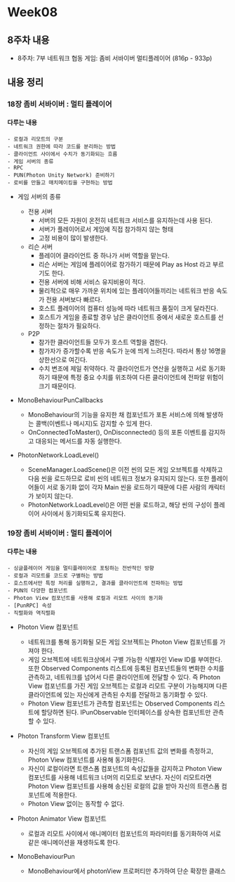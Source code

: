 # Week08

## 8주차 내용
- 8주차: 7부 네트워크 협동 게임: 좀비 서바이버 멀티플레이어 (816p - 933p)

## 내용 정리
### 18장 좀비 서바이버 : 멀티 플레이어
#### 다루는 내용
	- 로컬과 리모트의 구분
	- 네트워크 권한에 따라 코드를 분리하는 방법
	- 클라이언트 사이에서 수치가 동기화되는 흐름
	- 게임 서버의 종류
	- RPC
	- PUN(Photon Unity Network) 준비하기
	- 로비를 만들고 매치메이킹을 구현하는 방법

- 게임 서버의 종류
	- 전용 서버
		- 서버의 모든 자원이 온전히 네트워크 서비스를 유지하는데 사용 된다.
		- 서버가 플레이어로서 게임에 직접 참가하지 않는 형태
		- 고정 비용이 많이 발생한다.
	- 리슨 서버
		- 플레이어 클라이언트 중 하나가 서버 역할을 맡는다.
		- 리슨 서버는 게임에 플레이어로 참가하기 때문에 Play as Host 라고 부르기도 한다.
		- 전용 서버에 비해 서비스 유지비용이 적다.
		- 물리적으로 매우 가까운 위치에 있는 플레이어들끼리는 네트워크 반응 속도가 전용 서버보다 빠르다.
		- 호스트 플레이어의 컴퓨터 성능에 따라 네트워크 품질이 크게 달라진다.
		- 호스트가 게임을 종료할 경우 남은 클라이언트 중에서 새로운 호스트를 선정하는 절차가 필요하다.
	- P2P
		- 참가한 클라이언트들 모두가 호스트 역할을 겸한다.
		- 참가자가 증가할수록 반응 속도가 눈에 띄게 느려진다. 따라서 통상 16명을 상한선으로 여긴다.
		- 수치 변조에 제일 취약하다. 각 클라이언트가 연산을 실행하고 서로 동기화하기 때문에 특정 중요 수치를 위조하여 다른 클라이언트에 전파알 위험이 크기 때문이다.

- MonoBehaviourPunCallbacks
	- MonoBehaviour의 기능을 유지한 채 컴포넌트가 포톤 서비스에 의해 발생하는 콜백(이벤트나 메시지)도 감지할 수 있게 한다.
	- OnConnectedToMaster(), OnDisconnected() 등의 포톤 이벤트를 감지하고 대응되는 메서드를 자동 실행한다.
- PhotonNetwork.LoadLevel()
	- SceneManager.LoadScene()은 이전 씬의 모든 게임 오브젝트를 삭제하고 다음 씬을 로드하므로 로비 씬의 네트워크 정보가 유지되지 않는다. 또한 플레이어들이 서로 동기화 없이 각자 Main 씬을 로드하기 때문에 다른 사람의 캐릭터가 보이지 않는다.
	- PhotonNetwork.LoadLevel()은 어떤 씬을 로드하고, 해당 씬의 구성이 플레이어 사이에서 동기화되도록 유지한다.

### 19장 좀비 서바이버 : 멀티 플레이어
#### 다루는 내용
	- 싱글플레이어 게임을 멀티플레이어로 포팅하는 전반적인 방향
	- 로컬과 리모트를 코드로 구별하는 방법
	- 호스트에서만 특정 처리를 실행하고, 결과를 클라이언트에 전파하는 방법
	- PUN의 다양한 컴포넌트
	- Photon View 컴포넌트를 사용해 로컬과 리모트 사이의 동기화
	- [PunRPC] 속성
	- 직렬화와 역직렬화

- Photon View 컴포넌트
	- 네트워크를 통해 동기화될 모든 게임 오브젝트는 Photon View 컴포넌트를 가져야 한다.
	- 게임 오브젝트에 네트워크상에서 구별 가능한 식별자인 View ID를 부여한다. 또한 Observed Components 리스트에 등록된 컴포넌트들의 변화한 수치를 관측하고, 네트워크를 넘어서 다른 클라이언트에 전달할 수 있다. 즉 Photon View 컴포넌트를 가진 게임 오브젝트는 로컬과 리모트 구분이 가능해지며 다른 클라이언트에 있는 자신에게 관측된 수치를 전달하고 동기화할 수 있다.
	- Photon View 컴포넌트가 관측할 컴포넌트는 Observed Components 리스트에 할당하면 된다. IPunObservable 인터페이스를 상속한 컴포넌트만 관측할 수 있다.

- Photon Transform View 컴포넌트
	- 자신의 게임 오브젝트에 추가된 트랜스폼 컴포넌트 값의 변화를 측정하고, Photon View 컴포넌트를 사용해 동기화한다.
	- 자신이 로컬이라면 트랜스폼 컴포넌트의 속성값들을 감지하고 Photon View 컴포넌트를 사용해 네트워크 너머의 리모트로 보낸다. 자신이 리모트라면 Photon View 컴포넌트를 사용해 송신된 로컬의 값을 받아 자신의 트랜스폼 컴포넌트에 적용한다.
	- Photon View 없이는 동작할 수 없다.

- Photon Animator View 컴포넌트
	- 로컬과 리모트 사이에서 애니메이터 컴포넌트의 파라미터를 동기화하여 서로 같은 애니메이션을 재생하도록 한다.

- MonoBehaviourPun
	- MonoBehaviour에서 photonView 프로퍼티만 추가하여 단순 확장한 클래스